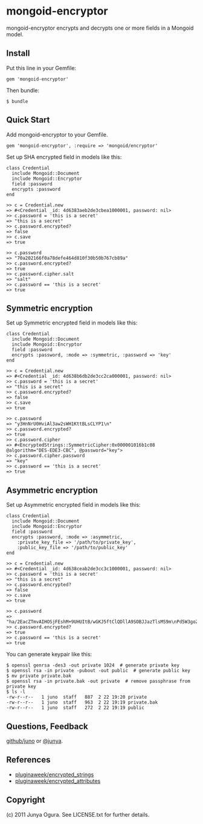 mongoid-encryptor
=================

mongoid-encryptor encrypts and decrypts one or more fields in a Mongoid model.


Install
-------

Put this line in your Gemfile:

    gem 'mongoid-encryptor'

Then bundle:

    $ bundle


Quick Start
-----------

Add mongoid-encryptor to your Gemfile.

    gem 'mongoid-encryptor', :require => 'mongoid/encryptor'

Set up SHA encrypted field in models like this:

    class Credential
      include Mongoid::Document
      include Mongoid::Encryptor
      field :password
      encrypts :password
    end
    
    >> c = Credential.new
    => #<Credential _id: 4d6383aeb2de3cbea1000001, password: nil>
    >> c.password = 'this is a secret'
    => "this is a secret"
    >> c.password.encrypted?
    => false
    >> c.save
    => true
    
    >> c.password
    => "70a202166f0a78defe464d810f30b50b767cb89a"
    >> c.password.encrypted?
    => true
    >> c.password.cipher.salt
    => "salt"
    >> c.password == 'this is a secret'
    => true


Symmetric encryption
--------------------

Set up Symmetric encrypted field in models like this:

    class Credential
      include Mongoid::Document
      include Mongoid::Encryptor
      field :password
      encrypts :password, :mode => :symmetric, :password => 'key'
    end
    
    >> c = Credential.new
    => #<Credential _id: 4d638b6db2de3cc2ca000001, password: nil>
    >> c.password = 'this is a secret'
    => "this is a secret"
    >> c.password.encrypted?
    => false
    >> c.save
    => true
    
    >> c.password
    => "y3HnNrU0HviAl3aw2sWH1KttBLsCLYP1\n"
    >> c.password.encrypted?
    => true
    >> c.password.cipher
    => #<EncryptedStrings::SymmetricCipher:0x000001016b1c08 @algorithm="DES-EDE3-CBC", @password="key">
    >> c.password.cipher.password
    => "key"
    >> c.password == 'this is a secret'
    => true


Asymmetric encryption
---------------------

Set up Asymmetric encrypted field in models like this:

    class Credential
      include Mongoid::Document
      include Mongoid::Encryptor
      field :password
      encrypts :password, :mode => :asymmetric,
        :private_key_file => '/path/to/private_key',
        :public_key_file => '/path/to/public_key'
    end
    
    >> c = Credential.new
    => #<Credential _id: 4d638ceab2de3cc3c1000001, password: nil>
    >> c.password = 'this is a secret'
    => "this is a secret"
    >> c.password.encrypted?
    => false
    >> c.save
    => true
    
    >> c.password
    => "ha/2EacZTmvAIHOSjFEshM+9UHUItB/wGKJ5ftClQDllA9SOBJJazTlsMS9m\nPd5W3goZbY9V2dDdNo4NgQ0e8VsG0dpcvOIrua/ye+jX3e+0ocevcnOH9PL9\n8C5P8caOD/sKlKLTI0Dr1v/6d/f0Q4UuPQyTh3d4aEWyagypWyQ=\n"
    >> c.password.encrypted?
    => true
    >> c.password == 'this is a secret'
    => true

You can generate keypair like this:

    $ openssl genrsa -des3 -out private 1024  # generate private key
    $ openssl rsa -in private -pubout -out public  # generate public key
    $ mv private private.bak
    $ openssl rsa -in private.bak -out private  # remove passphrase from private key
    $ ls -l
    -rw-r--r--   1 juno  staff   887  2 22 19:20 private
    -rw-r--r--   1 juno  staff   963  2 22 19:19 private.bak
    -rw-r--r--   1 juno  staff   272  2 22 19:19 public


Questions, Feedback
-------------------

[github/juno](http://github.com/juno/) or [@junya](http://twitter.com/junya).


References
----------

*  [pluginaweek/encrypted_strings](https://github.com/pluginaweek/encrypted_strings)
*  [pluginaweek/encrypted_attributes](https://github.com/pluginaweek/encrypted_attributes)


Copyright
---------

(c) 2011 Junya Ogura. See LICENSE.txt for further details.
